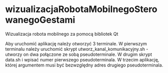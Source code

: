# wizualizacjaRobotaMobilnegoSterowanegoGestami
Wizualizacja robota mobilnego za pomocą bibliotek Qt

Aby uruchomić aplikację należy otworzyć 3 terminale.
W pierwszym terminalu należy uruchomić skrypt utworz_kanal_komunikacyjny.sh - utworzy on dwa połączone ze sobą pseudoterminale.
W drugim skrypt data.sh i wpisać numer pierwszego pseudoterminala.
W trzecim aplikację, której argumentem musi być bezwzględny adres drugiego pseudoterminala.
